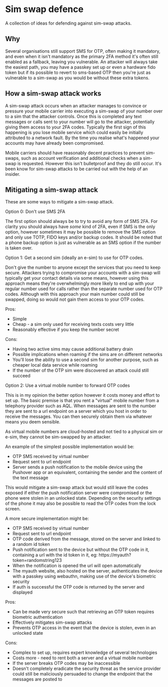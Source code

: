 # Sim swap defence

A collection of ideas for defending against sim-swap attacks.

## Why

Several organisations still support SMS for OTP, often making it mandatory, and
even when it isn't mandatory as the primary 2FA method it's often still enabled
as a fallback, leaving you vulnerable. An attacker will always take the easiest
path, you may have a passkey set up or even a hardware fido token but if its
possible to revert to sms-based OTP then you're just as vulnerable to a sim-swap
as you would be without these extra tokens.

## How a sim-swap attack works

A sim-swap attack occurs when an attacker manages to convince or pressure your
mobile carrier into executing a sim-swap of your number over to a sim that the
attacker controls. Once this is completed any text messages or calls sent to
your number will go to the attacker, potentially giving them access to your 2FA
codes. Typically the first sign of this happening is you lose mobile service
which could easily be initially attributed to a network fault. By the time you
realise what's happened your accounts may have already been compromised.

Mobile carriers should have reasonably decent practices to prevent sim-swaps,
such as account verification and additional checks when a sim-swap is requested.
However this isn't bulletproof and they do still occur. It's been know for
sim-swap attacks to be carried out with the help of an insider.

## Mitigating a sim-swap attack

These are some ways to mitigate a sim-swap attack.

Option 0: Don't use SMS 2FA

The first option should always be to try to avoid any form of SMS 2FA. For
clarity you should always have *some* kind of 2FA, even if SMS is the only
option, however sometimes it may be possible to remove the SMS option and only
use TOTP, FIDO keys and/or backup codes. It should be noted that a phone
backup option is just as vulnerable as an SMS option if the number is taken
over.

Option 1: Get a second sim (ideally an e-sim) to use for OTP codes.

Don't give the number to anyone except the services that you need to keep secure.
Attackers trying to compromise your accounts with a sim-swap will typically get
your contact details via some means, however using this approach means they're
overwhelmingly more likely to end up with your regular number used for calls
rather than the separate number used for OTP codes. Although with this approach
your main number could still be swapped, doing so would not gain them access to
your OTP codes.

Pros:

- Simple
- Cheap - a sim only used for receiving texts costs very little
- Reasonably effective if you keep the number secret

Cons:

- Having two active sims may cause additional battery drain
- Possible implications when roaming if the sims are on different networks
- You'll lose the ability to use a second sim for another purpose, such as
  cheaper local data service while roaming
- If the number of the OTP sim were discovered an attack could still succeed

Option 2: Use a virtual mobile number to forward OTP codes

This is in my opinion the better option however it costs money and effort to
set up. The basic premise is that you rent a "virtual" mobile number from a
telephony provider such as AQL. When messages are sent to the number they are
sent to a url endpoint on a server which you host in order to receive the
messages. You can then securely obtain them via whatever means you deem
sensible.

As virtual mobile numbers are cloud-hosted and not tied to a physical sim or
e-sim, they cannot be sim-swapped by an attacker.

An example of the simplest possible implementation would be:

- OTP SMS received by virtual number
- Request sent to url endpoint
- Server sends a push notification to the mobile device using the Pushover app
  or an equivalent, containing the sender and the content of the text message

This would mitigate a sim-swap attack but would still leave the codes exposed if
either the push notification server were compromised or the phone were stolen in
an unlocked state. Depending on the security settings of the phone it may also
be possible to read the OTP codes from the lock screen.

A more secure implementation might be:

- OTP SMS received by virtual number
- Request sent to url endpoint
- OTP code derived from the message, stored on the server and linked to a random
  id token
- Push notification sent to the device but without the OTP code in it,
  containing a url with the id token in it, eg:
  https://myauth?token=randomstring123
- When the notification is opened the url will open automatically
- The myauth website, also hosted on the server, authenticates the device with
  a passkey using webauthn, making use of the device's biometric security
- If auth is successful the OTP code is returned by the server and displayed

Pros:

- Can be made very secure such that retrieving an OTP token requires biometric
  authentication
- Effectively mitigates sim-swap attacks
- Prevents OTP access in the event that the device is stolen, even in an
  unlocked state

Cons:

- Complex to set up, requires expert knowledge of several technologies
- Costs more - need to rent both a server and a virtual mobile number
- If the server breaks OTP codes may be inaccessible
- Doesn't completely eradicate the security threat as the service provider could
  still be maliciously persuaded to change the endpoint that the messages are
  posted to
